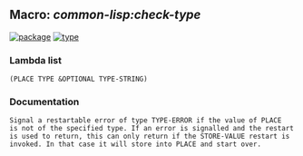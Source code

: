 ## Macro: ***common-lisp:check-type***
[![package](https://img.shields.io/badge/Package-COMMON--LISP-5f9ea0.svg?style=social&colorA=999999)](../) [![type](https://img.shields.io/badge/Type-Macro-5f9ea0.svg?style=social&colorA=999999)](../#macro) 
### Lambda list
```
(PLACE TYPE &OPTIONAL TYPE-STRING)
```
### Documentation
```
Signal a restartable error of type TYPE-ERROR if the value of PLACE
is not of the specified type. If an error is signalled and the restart
is used to return, this can only return if the STORE-VALUE restart is
invoked. In that case it will store into PLACE and start over.
```

